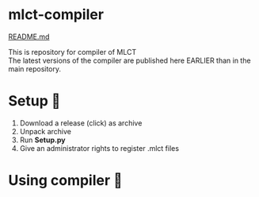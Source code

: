 # mlct-compiler

[README.md](README_en.md)

This is repository for compiler of MLCT\
The latest versions of the compiler are published here EARLIER than in the main repository.

# Setup 🔧
1. Download a release (click) as archive
2. Unpack archive
3. Run **Setup.py**
4. Give an administrator rights to register .mlct files

# Using compiler 🎈
